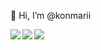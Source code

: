 

👋 Hi, I’m @konmarii


<a href="https://github.com/anuraghazra/github-readme-stats">
  <img align="left" src="https://github-readme-stats.vercel.app/api?username=konmarii&show_icons=true&theme=cobalt" />
</a>
<a href="https://github.com/anuraghazra/github-readme-stats">
  <img align="left" src="https://github-readme-stats.vercel.app/api/top-langs/?username=konmarii&theme=cobalt" />
</a>

<a href="https://github.com/konmarii" target="_blank">
  <img src="https://grass-graph.moshimo.works/images/konmarii.png?rotate=0">
</a>

